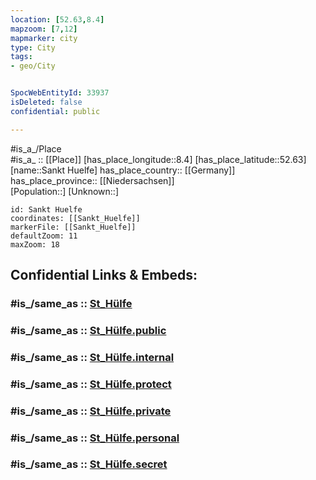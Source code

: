 ```yaml
---
location: [52.63,8.4] 
mapzoom: [7,12] 
mapmarker: city 
type: City
tags:
- geo/City


SpocWebEntityId: 33937
isDeleted: false
confidential: public

---
```

#is_a_/Place  
#is_a_ :: [[Place]] 
[has_place_longitude::8.4] 
[has_place_latitude::52.63] 
[name::Sankt Huelfe] 
has_place_country:: [[Germany]]  
has_place_province:: [[Niedersachsen]]  
[Population::] 
[Unknown::] 


```leaflet
id: Sankt Huelfe
coordinates: [[Sankt_Huelfe]] 
markerFile: [[Sankt_Huelfe]] 
defaultZoom: 11 
maxZoom: 18
```


## Confidential Links & Embeds: 

### #is_/same_as :: [St_Hülfe](/_Standards/Earth/Continent/Europe/Europe~Central/Germany/Germany~West/Niedersachsen/counties~Niedersachsen/Diepholz/cities~Diepholz/Diepholz-city/boroughs~Diepholz/St_Hülfe.md) 

### #is_/same_as :: [St_Hülfe.public](/_public/Earth/Continent/Europe/Europe~Central/Germany/Germany~West/Niedersachsen/counties~Niedersachsen/Diepholz/cities~Diepholz/Diepholz-city/boroughs~Diepholz/St_Hülfe.public.md) 

### #is_/same_as :: [St_Hülfe.internal](/_internal/Earth/Continent/Europe/Europe~Central/Germany/Germany~West/Niedersachsen/counties~Niedersachsen/Diepholz/cities~Diepholz/Diepholz-city/boroughs~Diepholz/St_Hülfe.internal.md) 

### #is_/same_as :: [St_Hülfe.protect](/_protect/Earth/Continent/Europe/Europe~Central/Germany/Germany~West/Niedersachsen/counties~Niedersachsen/Diepholz/cities~Diepholz/Diepholz-city/boroughs~Diepholz/St_Hülfe.protect.md) 

### #is_/same_as :: [St_Hülfe.private](/_private/Earth/Continent/Europe/Europe~Central/Germany/Germany~West/Niedersachsen/counties~Niedersachsen/Diepholz/cities~Diepholz/Diepholz-city/boroughs~Diepholz/St_Hülfe.private.md) 

### #is_/same_as :: [St_Hülfe.personal](/_personal/Earth/Continent/Europe/Europe~Central/Germany/Germany~West/Niedersachsen/counties~Niedersachsen/Diepholz/cities~Diepholz/Diepholz-city/boroughs~Diepholz/St_Hülfe.personal.md) 

### #is_/same_as :: [St_Hülfe.secret](/_secret/Earth/Continent/Europe/Europe~Central/Germany/Germany~West/Niedersachsen/counties~Niedersachsen/Diepholz/cities~Diepholz/Diepholz-city/boroughs~Diepholz/St_Hülfe.secret.md)

